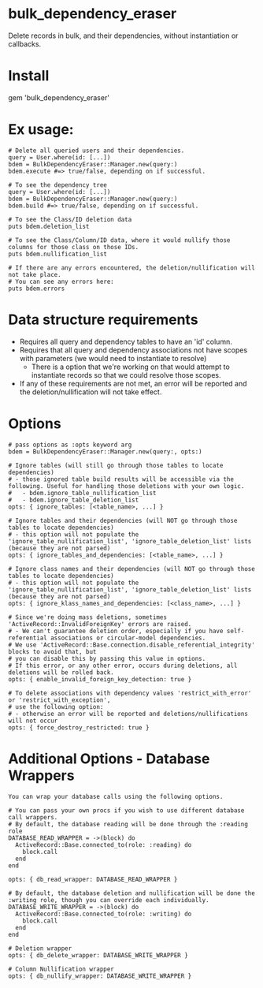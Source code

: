 # bulk_dependency_eraser
Delete records in bulk, and their dependencies, without instantiation or callbacks.


# Install
gem 'bulk_dependency_eraser'

# Ex usage:
  ```
  # Delete all queried users and their dependencies.
  query = User.where(id: [...])
  bdem = BulkDependencyEraser::Manager.new(query:)
  bdem.execute #=> true/false, depending on if successful.
  ```
  ```
  # To see the dependency tree
  query = User.where(id: [...])
  bdem = BulkDependencyEraser::Manager.new(query:)
  bdem.build #=> true/false, depending on if successful.

  # To see the Class/ID deletion data
  puts bdem.deletion_list

  # To see the Class/Column/ID data, where it would nullify those columns for those class on those IDs.
  puts bdem.nullification_list

  # If there are any errors encountered, the deletion/nullification will not take place.
  # You can see any errors here:
  puts bdem.errors
  ```

# Data structure requirements
- Requires all query and dependency tables to have an 'id' column.
- Requires that all query and dependency associations not have scopes with parameters (we would need to instantiate to resolve)
  - There is a option that we're working on that would attempt to instantiate records so that we could resolve those scopes.
- If any of these requirements are not met, an error will be reported and the deletion/nullification will not take effect.

# Options
```
# pass options as :opts keyword arg
bdem = BulkDependencyEraser::Manager.new(query:, opts:)

# Ignore tables (will still go through those tables to locate dependencies)
# - those ignored table build results will be accessible via the following. Useful for handling those deletions with your own logic.
#   - bdem.ignore_table_nullification_list
#   - bdem.ignore_table_deletion_list
opts: { ignore_tables: [<table_name>, ...] }

# Ignore tables and their dependencies (will NOT go through those tables to locate dependencies)
# - this option will not populate the 'ignore_table_nullification_list', 'ignore_table_deletion_list' lists (because they are not parsed)
opts: { ignore_tables_and_dependencies: [<table_name>, ...] }

# Ignore class names and their dependencies (will NOT go through those tables to locate dependencies)
# - this option will not populate the 'ignore_table_nullification_list', 'ignore_table_deletion_list' lists (because they are not parsed)
opts: { ignore_klass_names_and_dependencies: [<class_name>, ...] }

# Since we're doing mass deletions, sometimes 'ActiveRecord::InvalidForeignKey' errors are raised.
# - We can't guarantee deletion order, especially if you have self-referential associations or circular-model dependencies.
# We use 'ActiveRecord::Base.connection.disable_referential_integrity' blocks to avoid that, but
# you can disable this by passing this value in options.
# If this error, or any other error, occurs during deletions, all deletions will be rolled back.
opts: { enable_invalid_foreign_key_detection: true }

# To delete associations with dependency values 'restrict_with_error' or 'restrict_with_exception',
# use the following option:
# - otherwise an error will be reported and deletions/nullifications will not occur
opts: { force_destroy_restricted: true }
```

# Additional Options - Database Wrappers
```
You can wrap your database calls using the following options.

# You can pass your own procs if you wish to use different database call wrappers.
# By default, the database reading will be done through the :reading role
DATABASE_READ_WRAPPER = ->(block) do
  ActiveRecord::Base.connected_to(role: :reading) do
    block.call
  end
end

opts: { db_read_wrapper: DATABASE_READ_WRAPPER }

# By default, the database deletion and nullification will be done the :writing role, though you can override each individually.
DATABASE_WRITE_WRAPPER = ->(block) do
  ActiveRecord::Base.connected_to(role: :writing) do
    block.call
  end
end

# Deletion wrapper
opts: { db_delete_wrapper: DATABASE_WRITE_WRAPPER }

# Column Nullification wrapper
opts: { db_nullify_wrapper: DATABASE_WRITE_WRAPPER }
```



